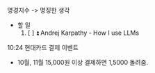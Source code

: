 명경지수 -> 명징한 생각

- 할 일
	1. [ ] ⏫  Andrej Karpathy - How I use LLMs

10:24 현대카드 결제 이벤트
- 10월, 11월 15,000원 이상 결제하면 1,5000 돌려줌.
